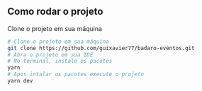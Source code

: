 ## Como rodar o projeto

Clone o projeto em sua máquina

```bash
# Clone o projeto em sua máquina
git clone https://github.com/guixavier77/badaro-eventos.git
# Abra o projeto em sua IDE
# No terminal, instale os pacotes
yarn 
# Apos intalar os pacotes execute o projeto
yarn dev

```